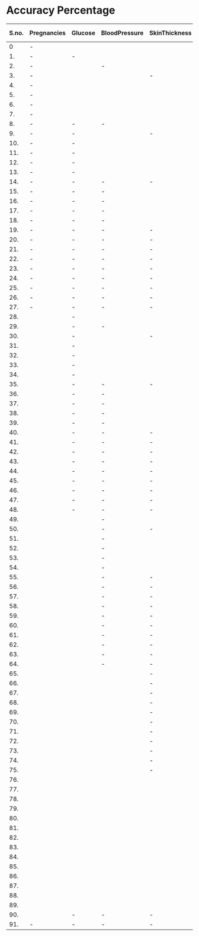 # Accuracy Percentage 



S.no. | Pregnancies | Glucose | BloodPressure | SkinThickness | Insulin | BMI | DiabetesPedigreeFunction | Age | Accuracy Percentage 
| ------------- | ------------- | ------------- | ------------- | ------------- | ------------- | ------------- | ------------- | ------------- | ------------- |
|  0 | - |  |  |  |  |  |  |  |  65.0%
|  1. | - | - |  |  |  |  |  |  |  77.0%
|  2. | - |  | - |  |  |  |  |  |  65.0%
|  3. | - |  |  | - |  |  |  |  |  64.0%
|  4. | - |  |  |  | - |  |  |  |  64.0%
|  5. | - |  |  |  |  | - |  |  |  64.0%
|  6. | - |  |  |  |  |  | - |  |  64.0%
|  7. | - |  |  |  |  |  |  | - |  62.0%
|  8. | - | - | - |  |  |  |  |  |  78.0%
|  9. | - | - |  | - |  |  |  |  |  78.0%
|  10. | - | - |  |  | - |  |  |  |  77.0%
|  11. | - | - |  |  |  | - |  |  |  78.0%
|  12. | - | - |  |  |  |  | - |  |  72.0%
|  13. | - | - |  |  |  |  |  | - |  76.0%
|  14. | - | - | - | - |  |  |  |  |  79.0%
|  15. | - | - | - |  | - |  |  |  |  78.0%
|  16. | - | - | - |  |  | - |  |  |  76.0%
|  17. | - | - | - |  |  |  | - |  |  74.0%
|  18. | - | - | - |  |  |  |  | - |  78.0%
|  19. | - | - | - | - | - |  |  |  |  79.0%
|  20. | - | - | - | - |  | - |  |  |  76.0%
|  21. | - | - | - | - |  |  | - |  |  77.0%
|  22. | - | - | - | - |  |  |  | - |  81.0%
|  23. | - | - | - | - | - | - |  |  |  76.0%
|  24. | - | - | - | - | - |  | - |  |  77.0%
|  25. | - | - | - | - | - |  |  | - |  80.0%
|  26. | - | - | - | - | - | - | - |  |  76.0%
|  27. | - | - | - | - | - | - |  | - |  78.0%
|  28. |  | - |  |  |  |  |  |  |  77.0%
|  29. |  | - | - |  |  |  |  |  |  77.0%
|  30. |  | - |  | - |  |  |  |  |  78.0%
|  31. |  | - |  |  | - |  |  |  |  77.0%
|  32. |  | - |  |  |  | - |  |  |  74.0%
|  33. |  | - |  |  |  |  | - |  |  75.0%
|  34. |  | - |  |  |  |  |  | - |  77.0%
|  35. |  | - | - | - |  |  |  |  |  77.0%
|  36. |  | - | - |  | - |  |  |  |  77.0%
|  37. |  | - | - |  |  | - |  |  |  72.0%
|  38. |  | - | - |  |  |  | - |  |  74.0%
|  39. |  | - | - |  |  |  |  | - |  76.0%
|  40. |  | - | - | - | - |  |  |  |  76.0%
|  41. |  | - | - | - |  | - |  |  |  71.0%
|  42. |  | - | - | - |  |  | - |  |  74.0%
|  43. |  | - | - | - |  |  |  | - |  78.0%
|  44. |  | - | - | - | - | - |  |  |  73.0%
|  45. |  | - | - | - | - |  | - |  |  75.0%
|  46. |  | - | - | - | - |  |  | - |  78.0%
|  47. |  | - | - | - | - | - | - |  |  74.0%
|  48. |  | - | - | - | - | - |  | - |  78.0%
|  49. |  |  | - |  |  |  |  |  |  63.0%
|  50. |  |  | - | - |  |  |  |  |  63.0%
|  51. |  |  | - |  | - |  |  |  |  65.0%
|  52. |  |  | - |  |  | - |  |  |  64.0%
|  53. |  |  | - |  |  |  | - |  |  62.0%
|  54. |  |  | - |  |  |  |  | - |  62.0%
|  55. |  |  | - | - | - |  |  |  |  65.0%
|  56. |  |  | - | - |  | - |  |  |  66.0%
|  57. |  |  | - | - |  |  | - |  |  63.0%
|  58. |  |  | - | - |  |  |  | - |  64.0%
|  59. |  |  | - | - | - | - |  |  |  63.0%
|  60. |  |  | - | - | - |  | - |  |  64.0%
|  61. |  |  | - | - | - |  |  | - |  65.0%
|  62. |  |  | - | - | - | - | - |  |  67.0%
|  63. |  |  | - | - | - | - |  | - |  67.0%
|  64. |  |  | - | - | - | - | - | - |  69.0%
|  65. |  |  |  | - |  |  |  |  |  63.0%
|  66. |  |  |  | - | - |  |  |  |  65.0%
|  67. |  |  |  | - |  | - |  |  |  64.0%
|  68. |  |  |  | - |  |  | - |  |  62.0%
|  69. |  |  |  | - |  |  |  | - |  65.0%
|  70. |  |  |  | - | - | - |  |  |  64.0%
|  71. |  |  |  | - | - |  | - |  |  65.0%
|  72. |  |  |  | - | - |  |  | - |  64.0%
|  73. |  |  |  | - | - | - | - |  |  68.0%
|  74. |  |  |  | - | - | - |  | - |  69.0%
|  75. |  |  |  | - | - | - | - | - |  70.0%
|  76. |  |  |  |  | - |  |  |  |  64.0%
|  77. |  |  |  |  | - | - |  |  |  65.0%
|  78. |  |  |  |  | - |  | - |  |  65.0%
|  79. |  |  |  |  | - |  |  | - |  65.0%
|  80. |  |  |  |  | - | - | - |  |  68.0%
|  81. |  |  |  |  | - | - |  | - |  67.0%
|  82. |  |  |  |  | - | - | - | - |  70.0%
|  83. |  |  |  |  |  | - |  |  |  65.0%
|  84. |  |  |  |  |  | - | - |  |  68.0%
|  85. |  |  |  |  |  | - | | - |  64.0%
|  86. |  |  |  |  |  | - | - | - |  69.0%
|  87. |  |  |  |  |  |  | - |  |  62.0%
|  88. |  |  |  |  |  |  | - | - |  61.0%
|  89. |  |  |  |  |  |  |  | - |  62.0%
|  90. |  | - | - | - | - | - | - | - |  77.0%
|  91. | - | - | - | - | - | - | - | - |  78.0%




